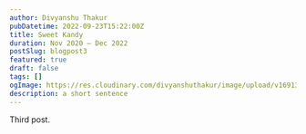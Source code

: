 ```yaml
---
author: Divyanshu Thakur
pubDatetime: 2022-09-23T15:22:00Z
title: Sweet Kandy
duration: Nov 2020 — Dec 2022
postSlug: blogpost3
featured: true
draft: false
tags: []
ogImage: https://res.cloudinary.com/divyanshuthakur/image/upload/v1691313764/referralcandy-cover_zb7qhi.webp
description: a short sentence
---
```


Third post.